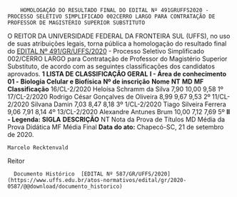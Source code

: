         HOMOLOGAÇÃO DO RESULTADO FINAL DO EDITAL Nº 491GRUFFS2020 - PROCESSO SELETIVO SIMPLIFICADO 002CERRO LARGO PARA CONTRATAÇÃO DE PROFESSOR DE MAGISTÉRIO SUPERIOR SUBSTITUTO  

 O REITOR DA UNIVERSIDADE FEDERAL DA FRONTEIRA SUL (UFFS), no uso de suas atribuições legais, torna pública a homologação do resultado final do [EDITAL Nº 491/GR/UFFS/2020](https://www.uffs.edu.br/atos-normativos/edital/gr/2020-0491)  - Processo Seletivo Simplificado 002/CERRO LARGO para Contratação de Professor do Magistério Superior Substituto, de acordo com as seguintes classificações dos candidatos aprovados.     **1 LISTA DE CLASSIFICAÇÃO GERAL**   **I - Área de conhecimento 01 -** **Biologia Celular e Biofísica**      **Nº de inscrição**      **Nome**      **NT**      **MD**      **MF**      **Classificação**       16/CL-2/2020   Heloísa Schramm da Silva   7,90   10,00   9,58   1º      17/CL-2/2020   Rodrigo César Gonçalves de Oliveira   8,99   9,67   9,53   2º      11/CL-2/2020   Silvana Damin   7,03   8,47   8,18   3º      1/CL-2/2020   Tiago Silveira Ferrera   9,06   7,91   8,14   4º      13/CL-2/2020   Alexandre Antunes Brum   10,00   7,12   7,69   5º      **II - Legenda:**      **SIGLA**      **DESCRIÇÃO**       NT   Nota da Prova de Títulos     MD   Média da Prova Didática     MF   Média Final           **Data do ato:** Chapecó-SC, 21 de setembro de 2020.   
 

    Marcelo Recktenvald   
 Reitor 

      Documento Histórico  [EDITAL Nº 587/GR/UFFS/2020](https://www.uffs.edu.br/atos-normativos/edital/gr/2020-0587/@@download/documento_historico)     
      